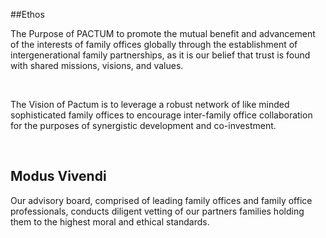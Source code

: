 ##Ethos


The Purpose of PACTUM to promote the mutual benefit and advancement of the interests of family offices globally through the establishment of intergenerational family partnerships, as it is our belief that trust is found with shared missions, visions, and values.

​

The Vision of Pactum is to leverage a robust network of like minded sophisticated family offices to encourage inter-family office collaboration for the purposes of synergistic development and co-investment. 



​

## Modus Vivendi
Our advisory board, comprised of leading family offices and family office professionals, conducts diligent vetting of our partners families holding them to the highest moral and ethical standards.
